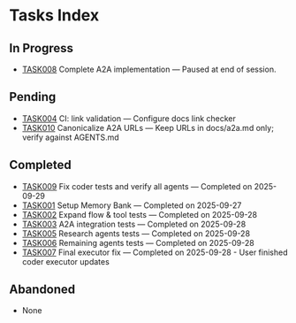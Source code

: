 # Tasks Index

## In Progress

- [TASK008](./TASK008-complete-a2a-implementation.md) Complete A2A implementation — Paused at end of session.

## Pending

- [TASK004](./TASK004-ci-link-validation.md) CI: link validation — Configure docs link checker
- [TASK010](./TASK010-a2a-urls-canonicalize.md) Canonicalize A2A URLs — Keep URLs in docs/a2a.md only; verify against AGENTS.md

## Completed

- [TASK009](./TASK009-coder-and-agents-tests.md) Fix coder tests and verify all agents — Completed on 2025-09-29
- [TASK001](./TASK001-setup-memory-bank.md) Setup Memory Bank — Completed on 2025-09-27
- [TASK002](./TASK002-expand-tests.md) Expand flow & tool tests — Completed on 2025-09-28
- [TASK003](./TASK003-a2a-integration-tests.md) A2A integration tests — Completed on 2025-09-28
- [TASK005](./TASK005-research-agents-tests.md) Research agents tests — Completed on 2025-09-28
- [TASK006](./TASK006-remaining-agents-tests.md) Remaining agents tests — Completed on 2025-09-28
- [TASK007](./TASK007-final-executor-fix.md) Final executor fix — Completed on 2025-09-28 - User finished coder executor updates

## Abandoned

- None

